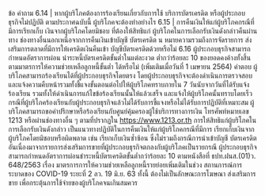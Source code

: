 ข้อ
คำถาม
6.14 | หากผู้บริโภคต้องการร้องเรียนเกี่ยวกับการใช้
บริการบัตรเครดิต หรือผู้ประกอบธุรกิจไม่ปฏิบัติ
ตามประกาศฉบับนี้ ผู้บริโภคจะต้องทำอย่างไร
6.15 | การคืนเงินให้แก่ผู้บริโภคกรณีที่มีการเรียกเก็บ
เงินจากผู้บริโภคโดยมิชอบ ที่ต้องให้สิทธิแก่
ผู้บริโภคในการเลือกรับเงินดังกล่าวคืนผ่านทาง
ช่องทางอื่นนอกเหนือจากการคืนเงินเข้าบัญชี
บัตรเครดิต น หมายความรวมถึงการจัดรายการ
ส่งเสริมการตลาดที่มีการให้เครดิตเงินคืนเข้า
บัญชีบัตรเครดิตด้วยหรือไม่
6.16 ผู้ประกอบธุรกิจสามารถกำหนดอัตราการผ่อน
นําระหนี้บัตรเครดิตขั้นต่ำในแต่ละงวด
ต่ำกว่าร้อยละ 10 ของยอดคงค้างทั้งสิ้น
ตามมาตรการให้ความช่วยเหลือลูกหนี้ขั้นต่ำ
ได้หรือไม่
(เพิ่มเติมเมื่อวันที่ 1 เมษายน 2564)
คำตอบ
ผู้บริโภคสามารถร้องเรียนได้ที่ผู้ประกอบธุรกิจโดยตรง โดยผู้ประกอบธุรกิจจะต้องดำเนินการตรวจสอบ
และแจ้งความคืบหน้ารวมทั้งชี้แจงขั้นตอนต่อไปให้ผู้บริโภคทราบภายใน 7 วันนับจากวันที่ได้รับแจ้ง
ร้องเรียน รวมทั้งให้ดำเนินการแก้ไขข้อร้องเรียนนั้นให้แล้วเสร็จ และแจ้งให้ผู้บริโภคนั้นทราบโดยเร็ว
กรณีที่ผู้บริโภคร้องเรียนกับผู้ประกอบธุรกิจแล้วไม่ได้รับการชี้แจงหรือไม่ได้รับการปฏิบัติที่เหมาะสม
ผู้บริโภคสามารถขอคำปรึกษาหรือร้องเรียนกับศูนย์คุ้มครองผู้ใช้บริการทางการเงิน โทรศัพท์หมายเลข
1213 หรือผ่านช่องทางอื่น ๆ ตามที่ปรากฏใน https://www.1213.or.th
การให้สิทธิแก่ผู้บริโภคในการเลือกรับเงินดังกล่าว เป็นแนวทางปฏิบัติในการคืนเงินให้แก่ผู้บริโภคกรณีที่มีการ
เรียกเก็บเงินจากผู้บริโภคโดยมิชอบหรือผิดพลาด เช่น เรียกเก็บเงินซ้ำซ้อน ซึ่งไม่รวมถึงกรณีการนำเข้าบัญชี
บัตรเครดิตอันเนื่องมาจากรายการส่งเสริมการขายที่ผู้ประกอบธุรกิจตกลงกับผู้บริโภคเป็นรายกรณี
ผู้ประกอบธุรกิจสามารถกำหนดอัตราการผ่อนชำระหนี้บัตรเครดิตขั้นต่ำกว่าร้อยละ 10 ตามหนังสือที่
ธปท.ฝนส.(01)ว. 648/2563 เรื่อง มาตรการการให้ความช่วยเหลือลูกหนี้รายย่อยเพิ่มเติมในช่วง
สถานการณ์การระบาดของ COVID-19 ระยะที่ 2 ลว. 19 มิ.ย. 63 ทั้งนี้ ต้องไม่เป็นลักษณะการโฆษณา
ส่งเสริมการขาย เพื่อกระตุ้นการใช้จ่ายของผู้บริโภคจนเกินสมควร
